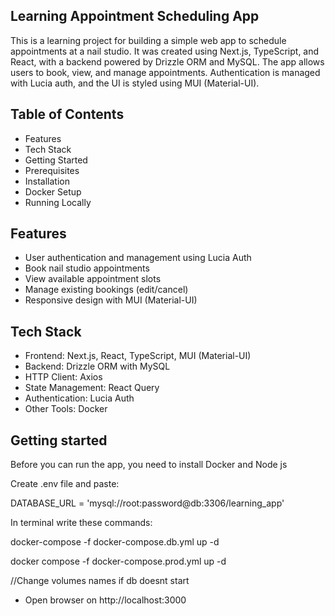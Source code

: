 ## Learning Appointment Scheduling App

This is a learning project for building a simple web app to schedule appointments at a nail studio. It was created using Next.js, TypeScript, and React, with a backend powered by Drizzle ORM and MySQL. The app allows users to book, view, and manage appointments. Authentication is managed with Lucia auth, and the UI is styled using MUI (Material-UI).

## Table of Contents

- Features
- Tech Stack
- Getting Started
- Prerequisites
- Installation
- Docker Setup
- Running Locally

## Features

- User authentication and management using Lucia Auth
- Book nail studio appointments
- View available appointment slots
- Manage existing bookings (edit/cancel)
- Responsive design with MUI (Material-UI)

## Tech Stack

- Frontend: Next.js, React, TypeScript, MUI (Material-UI)
- Backend: Drizzle ORM with MySQL
- HTTP Client: Axios
- State Management: React Query
- Authentication: Lucia Auth
- Other Tools: Docker

## Getting started

Before you can run the app, you need to install Docker and Node js

Create .env file and paste:

DATABASE_URL = 'mysql://root:password@db:3306/learning_app'

In terminal write these commands:

docker-compose -f docker-compose.db.yml up -d

docker compose -f docker-compose.prod.yml up -d

//Change volumes names if db doesnt start

- Open browser on http://localhost:3000
